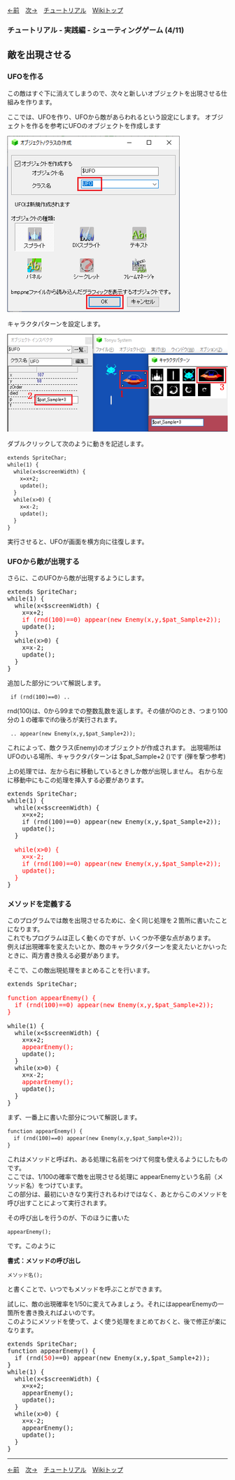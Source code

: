 

[←前](./tr-stg03.md)&emsp;[次→](./tr-stg05.md)&emsp;[チュートリアル](./tutorial.md)&emsp;[Wikiトップ](./)

<title>チュートリアル - 実践編 - シューティングゲーム (4/11) - 敵を出現させる</title>

### チュートリアル - 実践編 - シューティングゲーム (4/11)
## 敵を出現させる

### UFOを作る

この敵はすぐ下に消えてしまうので、次々と新しいオブジェクトを出現させる仕組みを作ります。

ここでは、UFOを作り、UFOから敵があらわれるという設定にします。 オブジェクトを作るを参考にUFOのオブジェクトを作成します

![mkufo.png](./img/mkufo.png)

キャラクタパターンを設定します。

![mkufop.png](./img/mkufop.png)

ダブルクリックして次のように動きを記述します。

```
extends SpriteChar;
while(1) {
  while(x<$screenWidth) {
    x=x+2;
    update();
  }
  while(x>0) {
    x=x-2;
    update();
  }
}
```

実行させると、UFOが画面を横方向に往復します。

### UFOから敵が出現する

さらに、このUFOから敵が出現するようにします。

<pre>
extends SpriteChar;
while(1) {
  while(x<$screenWidth) {
    x=x+2;
    <span style="color: #f00">if (rnd(100)==0) appear(new Enemy(x,y,$pat_Sample+2));</span>
    update();
  }
  while(x>0) {
    x=x-2;
    update();
  }
}
</pre>

追加した部分について解説します。

```
 if (rnd(100)==0) ..
```

rnd(100)は、0から99までの整数乱数を返します。その値が0のとき、つまり100分の１の確率でifの後ろが実行されます。

```
 .. appear(new Enemy(x,y,$pat_Sample+2));
```

これによって、敵クラス(Enemy)のオブジェクトが作成されます。 出現場所はUFOのいる場所、キャラクタパターンは $pat_Sample+2 ()です (弾を撃つ参考)

上の処理では、左から右に移動しているときしか敵が出現しません。 右から左に移動中にもこの処理を挿入する必要があります。

<pre>
extends SpriteChar;
while(1) {
  while(x<$screenWidth) {
    x=x+2;
    if (rnd(100)==0) appear(new Enemy(x,y,$pat_Sample+2));
    update();
  }
   
  <span style="color: #f00">while(x>0) {
    x=x-2;
    if (rnd(100)==0) appear(new Enemy(x,y,$pat_Sample+2));
    update();
  }</span>
}
</pre>

### メソッドを定義する

このプログラムでは敵を出現させるために、全く同じ処理を２箇所に書いたことになります。  
これでもプログラムは正しく動くのですが、いくつか不便な点があります。  
例えば出現確率を変えたいとか、敵のキャラクタパターンを変えたいとかいったときに、両方書き換える必要があります。

そこで、この敵出現処理をまとめることを行います。

<pre>
extends SpriteChar;

<span style="color: #f00">function appearEnemy() {
  if (rnd(100)==0) appear(new Enemy(x,y,$pat_Sample+2));
}</span>

while(1) {
  while(x<$screenWidth) {
    x=x+2;
    <span style="color: #f00">appearEnemy();</span>
    update();
  }
  while(x>0) {
    x=x-2;
    <span style="color: #f00">appearEnemy();</span>
    update();
  }
}
</pre>

まず、一番上に書いた部分について解説します。

```
function appearEnemy() {
  if (rnd(100)==0) appear(new Enemy(x,y,$pat_Sample+2));
}
```

これはメソッドと呼ばれ、ある処理に名前をつけて何度も使えるようにしたものです。  
ここでは、1/100の確率で敵を出現させる処理に appearEnemyという名前（メソッド名）をつけています。  
この部分は、最初にいきなり実行されるわけではなく、あとからこのメソッドを呼び出すことによって実行されます。

その呼び出しを行うのが、下のほうに書いた

```
appearEnemy();
```

です。このように

**書式：メソッドの呼び出し**
```
メソッド名();
```

と書くことで、いつでもメソッドを呼ぶことができます。

試しに、敵の出現確率を1/50に変えてみましょう。それにはappearEnemyの一箇所を書き換えればよいのです。  
このようにメソッドを使って、よく使う処理をまとめておくと、後で修正が楽になります。

<pre>
extends SpriteChar;
function appearEnemy() {
  if (rnd(<span style="color: #f00">50</span>)==0) appear(new Enemy(x,y,$pat_Sample+2));
}
while(1) {
  while(x<$screenWidth) {
    x=x+2;
    appearEnemy();
    update();
  }
  while(x>0) {
    x=x-2;
    appearEnemy();
    update();
  }
}
</pre>

***

[←前](./tr-stg03.md)&emsp;[次→](./tr-stg05.md)&emsp;[チュートリアル](./tutorial.md)&emsp;[Wikiトップ](./)
